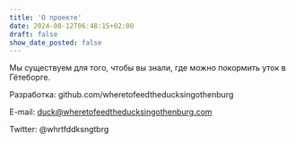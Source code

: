 ```yaml
---
title: 'О проекте'
date: 2024-08-12T06:48:15+02:00
draft: false
show_date_posted: false
---
```


Мы существуем для того, чтобы вы знали, где можно покормить уток в Гётеборге.

Разработка: github.com/wheretofeedtheducksingothenburg

E-mail: duck@wheretofeedtheducksingothenburg.com

Twitter: @whrtfddksngtbrg
